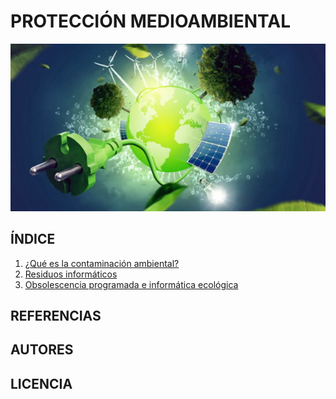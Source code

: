 # PROTECCIÓN MEDIOAMBIENTAL
![Medioambiente](img/portada.jpg)
## ÍNDICE
1. [¿Qué es la contaminación ambiental?](indice/contaminacion.md)
2. [Residuos informáticos](indice/residuos.md)
3. [Obsolescencia programada e informática ecológica](indice/obsolescencia.md)

## REFERENCIAS

## AUTORES

## LICENCIA
